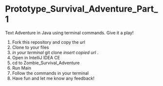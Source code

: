 # Prototype_Survival_Adventure_Part_1
Text Adventure in Java using terminal commands. Give it a play!

1. Fork this repository and copy the url
2. Clone to your files 
3. *in your terminal* git clone *insert copied url* .
4. Open in IntelliJ IDEA CE
5. cd to Zombie_Survival_Adventure 
6. Run Main 
7. Follow the commands in your terminal
8. Have fun and let me know any feedback!


